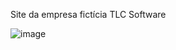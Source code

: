 Site da empresa fictícia TLC Software

![image](https://user-images.githubusercontent.com/70555750/179090915-5a5c191a-760f-4705-9566-a08ccbee1379.png)
